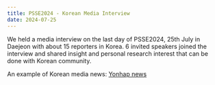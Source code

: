 ```yaml
---
title: PSSE2024 - Korean Media Interview
date: 2024-07-25
---
```


We held a media interview on the last day of PSSE2024, 25th July in Daejeon with about 15 reporters in Korea. 6 invited speakers joined the interview and shared insight and personal research interest that can be done with Korean community.

An example of Korean media news: [Yonhap news](https://www.yna.co.kr/view/AKR20240725119000063)